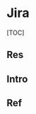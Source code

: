 # Jira

[TOC]



## Res



## Intro



## Ref
[Jira 快速一览]: https://www.comlan.com/sites/default/files/intos/jirachan_pin_zi_liao_.pdf
